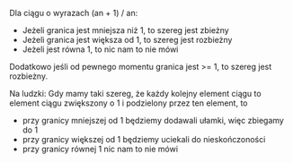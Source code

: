 Dla ciągu o wyrazach (an + 1) / an:
- Jeżeli granica jest mniejsza niż 1, to szereg jest zbieżny
- Jeżeli granica jest większa od 1, to szereg jest rozbieżny
- Jeżeli jest równa 1, to nic nam to nie mówi

Dodatkowo jeśli od pewnego momentu granica jest >= 1, to szereg jest rozbieżny.

Na ludzki:
Gdy mamy taki szereg, że każdy kolejny element ciągu to element ciągu zwiększony o 1 i podzielony przez ten element, to
- przy granicy mniejszej od 1 będziemy dodawali ułamki, więc zbiegamy do 1
- przy granicy większej od 1 będziemy uciekali do nieskończoności
- przy granicy równej 1 nic nam to nie mówi

